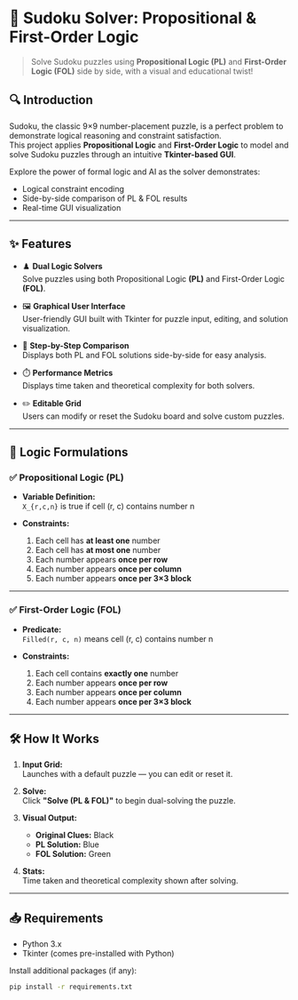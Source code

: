 # 🧠 Sudoku Solver: Propositional & First-Order Logic

> Solve Sudoku puzzles using **Propositional Logic (PL)** and **First-Order Logic (FOL)** side by side, with a visual and educational twist!



## 🔍 Introduction

Sudoku, the classic 9×9 number-placement puzzle, is a perfect problem to demonstrate logical reasoning and constraint satisfaction.  
This project applies **Propositional Logic** and **First-Order Logic** to model and solve Sudoku puzzles through an intuitive **Tkinter-based GUI**.

Explore the power of formal logic and AI as the solver demonstrates:
- Logical constraint encoding
- Side-by-side comparison of PL & FOL results
- Real-time GUI visualization

---

## ✨ Features

- ♟️ **Dual Logic Solvers**  
  Solve puzzles using both Propositional Logic **(PL)** and First-Order Logic **(FOL)**.

- 🖼️ **Graphical User Interface**  
  User-friendly GUI built with Tkinter for puzzle input, editing, and solution visualization.

- 🔎 **Step-by-Step Comparison**  
  Displays both PL and FOL solutions side-by-side for easy analysis.

- ⏱️ **Performance Metrics**  
  Displays time taken and theoretical complexity for both solvers.

- ✏️ **Editable Grid**  
  Users can modify or reset the Sudoku board and solve custom puzzles.

---

## 🧠 Logic Formulations

### ✅ Propositional Logic (PL)

- **Variable Definition:**  
  `X_{r,c,n}` is true if cell (r, c) contains number n

- **Constraints:**
  1. Each cell has **at least one** number  
  2. Each cell has **at most one** number  
  3. Each number appears **once per row**  
  4. Each number appears **once per column**  
  5. Each number appears **once per 3×3 block**

---

### ✅ First-Order Logic (FOL)

- **Predicate:**  
  `Filled(r, c, n)` means cell (r, c) contains number n

- **Constraints:**
  1. Each cell contains **exactly one** number  
  2. Each number appears **once per row**  
  3. Each number appears **once per column**  
  4. Each number appears **once per 3×3 block**

---

## 🛠️ How It Works

1. **Input Grid:**  
   Launches with a default puzzle — you can edit or reset it.

2. **Solve:**  
   Click **"Solve (PL & FOL)"** to begin dual-solving the puzzle.

3. **Visual Output:**  
   - **Original Clues:** Black  
   - **PL Solution:** Blue  
   - **FOL Solution:** Green

4. **Stats:**  
   Time taken and theoretical complexity shown after solving.

---

## 📥 Requirements

- Python 3.x  
- Tkinter (comes pre-installed with Python)

Install additional packages (if any):

```bash
pip install -r requirements.txt
